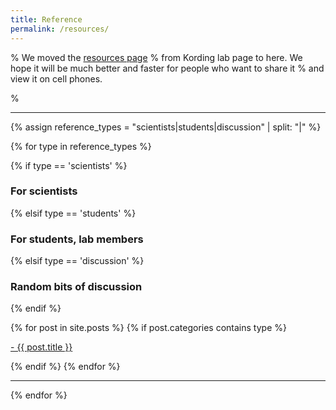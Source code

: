 ```yaml
---
title: Reference
permalink: /resources/
---
```


% We moved the [resources page](http://klab.smpp.northwestern.edu/wiki/index.php5/Resources)
% from Kording lab page to here. We hope it will be much better and faster for people who want to share it
% and view it on cell phones.

%<hr>


{% assign reference_types = "scientists|students|discussion" | split: "|" %}

{% for type in reference_types %}

{% if type == 'scientists' %}
### **For scientists**
 {% elsif type == 'students' %}
### **For students, lab members**
 {% elsif type == 'discussion' %}
### **Random bits of discussion**
{% endif %}

<div class="content list">
  {% for post in site.posts %}
    {% if post.categories contains type %}
    <div class="list-item">
      <p class="list-post-title">
        <a href="{{ site.baseurl }}{{ post.url }}">- {{ post.title }}</a>
      </p>
    </div>
    {% endif %}
  {% endfor %}
</div>

<hr>
{% endfor %}
